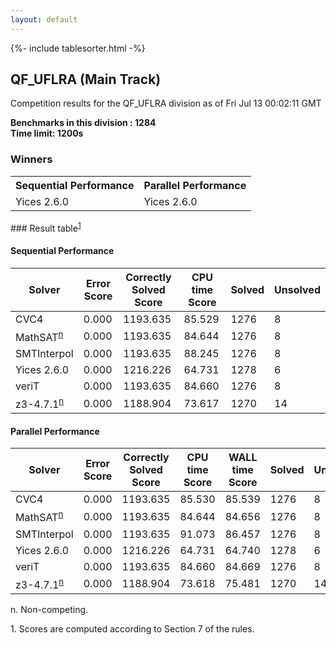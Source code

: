 ```yaml
---
layout: default
---
```

{%- include tablesorter.html -%}

##  QF_UFLRA (Main Track)

Competition results for the QF_UFLRA division as of Fri Jul 13 00:02:11 GMT

**Benchmarks in this division : 1284  
Time limit: 1200s** 

### Winners
<table >
<tr><th class="center">Sequential Performance</th><th class="center">Parallel Performance</th></tr>
<tr class="center"><td>Yices 2.6.0</td><td>Yices 2.6.0</td></tr></table>
### Result table<sup><a href="#fn1">1</a></sup>

#### Sequential Performance

<table id="sequential" class="result sorted">
<thead><tr class="center">
  <th>Solver</th>
  <th>Error Score</th>
  <th>Correctly Solved Score</th>
  <th>CPU time Score</th>
  <th>Solved</th>
  <th>Unsolved</th>
</tr></thead><tr>
  <td>CVC4</td>
  <td>0.000</td>
  <td>1193.635</td>
  <td>85.529</td>
<td>1276</td>
<td>8</td>
</tr><tr>
  <td>MathSAT<SUP><a href="#fn">n</a></SUP></td>
  <td>0.000</td>
  <td>1193.635</td>
  <td>84.644</td>
<td>1276</td>
<td>8</td>
</tr><tr>
  <td>SMTInterpol</td>
  <td>0.000</td>
  <td>1193.635</td>
  <td>88.245</td>
<td>1276</td>
<td>8</td>
</tr><tr>
  <td>Yices 2.6.0</td>
  <td>0.000</td>
  <td>1216.226</td>
  <td>64.731</td>
<td>1278</td>
<td>6</td>
</tr><tr>
  <td>veriT</td>
  <td>0.000</td>
  <td>1193.635</td>
  <td>84.660</td>
<td>1276</td>
<td>8</td>
</tr><tr>
  <td>z3-4.7.1<SUP><a href="#fn">n</a></SUP></td>
  <td>0.000</td>
  <td>1188.904</td>
  <td>73.617</td>
<td>1270</td>
<td>14</td>
</tr></table>

#### Parallel Performance

<table id="parallel" class="result sorted">
<thead><tr class="center">
  <th>Solver</th>
  <th>Error Score</th>
  <th>Correctly Solved Score</th>
  <th>CPU time Score</th>
  <th>WALL time Score</th>
  <th>Solved</th>
  <th>Unsolved</th>
</tr></thead><tr>
  <td>CVC4</td>
<td>0.000</td><td>1193.635</td><td>85.530</td><td>85.539</td><td>1276</td><td>8</td></tr><tr>
  <td>MathSAT<SUP><a href="#fn">n</a></SUP></td>
<td>0.000</td><td>1193.635</td><td>84.644</td><td>84.656</td><td>1276</td><td>8</td></tr><tr>
  <td>SMTInterpol</td>
<td>0.000</td><td>1193.635</td><td>91.073</td><td>86.457</td><td>1276</td><td>8</td></tr><tr>
  <td>Yices 2.6.0</td>
<td>0.000</td><td>1216.226</td><td>64.731</td><td>64.740</td><td>1278</td><td>6</td></tr><tr>
  <td>veriT</td>
<td>0.000</td><td>1193.635</td><td>84.660</td><td>84.669</td><td>1276</td><td>8</td></tr><tr>
  <td>z3-4.7.1<SUP><a href="#fn">n</a></SUP></td>
<td>0.000</td><td>1188.904</td><td>73.618</td><td>75.481</td><td>1270</td><td>14</td></tr></table>
 <span id="fn"> n. Non-competing. </span>

 <span id="fn1"> 1. Scores are computed according to Section 7 of the rules. </span>


